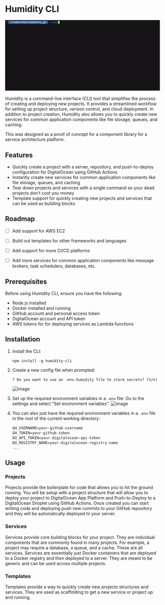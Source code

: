 # Humidity CLI

![image](/humid.gif)

Humidity is a command-line interface (CLI) tool that simplifies the process of creating and deploying new projects. It provides a streamlined workflow for setting up project structure, version control, and cloud deployment. In addition to project creation, Humidity also allows you to quickly create new services for common application components like file storage, queues, and caching.

This was designed as a proof of concept for a component library for a service architecture platform.


## Features

- Quickly create a project with a server, repository, and push-to-deploy configuration for DigitalOcean using GitHub Actions
- Instantly create new services for common application components like file storage, queues, and caching
- Tear down projects and services with a single command so your dead projects don't cost you money
- Template support for quickly creating new projects and services that can be used as building blocks

## Roadmap

- [ ] Add support for AWS EC2
- [ ] Build out templates for other frameworks and languages
- [ ] Add support for more CI/CD platforms
- [ ] Add more services for common application components like message brokers, task schedulers, databases, etc.


## Prerequisites

Before using Humidity CLI, ensure you have the following:

- Node.js installed
- Docker installed and running
- GitHub account and personal access token
- DigitalOcean account and API token
- AWS tokens for for deploying services as Lambda functions

## Installation

1. Install the CLI:
   ```
   npm install -g humidity-cli
   ```

2. Create a new config file when prompted:
   ```
   ? Do you want to use an .env.humidity file to store secrets? (Y/n)
   ```
   ![image](https://s3.amazonaws.com/armynante-screenshots/Monosnap_Preview_readme.md__humidity_2024-09-08_12-02-45.png)

3. Set up the required environment variables in a `.env` file:
   Go to the settings and select "Set environment variables".
   ![image](https://s3.amazonaws.com/armynante-screenshots/Monosnap_readme.md__humidity_2024-09-08_12-01-06.png)

4. You can also just have the required environment variables in a `.env` file in the root of the current working directory:
   ```
   GH_USERNAME=your-github-username
   GH_TOKEN=your-github-token
   DO_API_TOKEN=your-digitalocean-api-token
   DO_REGISTRY_NAME=your-digitalocean-registry-name
   ...
   ```

## Usage

### Projects

Projects provide the boilerplate for code that allows you to hit the ground running. You will be setup with a project structure that will allow you to deploy your project to DigitalOcean App Platform and Push-to-Deploy to a DigitalOcean Droplet using GitHub Actions. Once created you can start writing code and deploying push new commits to your GitHub repository and they will be automatically deployed to your server.

### Services

Services provide core building blocks for your project. They are individual components that are commonly found in many projects. For example, a project may require a database, a queue, and a cache. These are all services. Services are essentially just Docker containers that are deployed to a Docker registry and then deployed to a server. They are meant to be generic and can be used across multiple projects.

### Templates

Templates provide a way to quickly create new projects structures and services. They are used as scaffolding to get a new service or project up and running.



